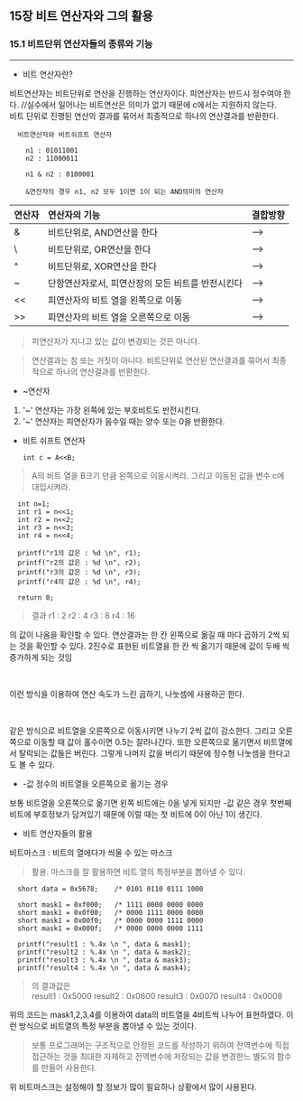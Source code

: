## 15장 비트 연산자와 그의 활용

### 15.1 비트단위 연산자들의 종류와 기능
---
* 비트 연산자란?

비트연산자는 비트단위로 연산을 진행하는 연산자이다. 피연산자는 반드시 정수여야 한다. //실수에서 일어나는 비트연산은 의미가 없기 때문에 c에서는 지원하지 않는다.
<br>
비트 단위로 진행된 연산의 결과를 묶어서 최종적으로 하나의 연산결과를 반환한다.

      비트연산자와 비트쉬프트 연산자

        n1 : 01011001
        n2 : 11000011

        n1 & n2 : 0100001

        &연잔자의 경우 n1, n2 모두 1이면 1이 되는 AND의미의 연산자

| 연산자     |연산자의 기능     |결합방향     |
| :------------- | :------------- |:------------- |
| &       |비트단위로, AND연산을 한다       |-->       |
| \       | 비트단위로, OR연산을 한다       |-->       |
| ^       |비트단위로, XOR연산을 한다       |-->       |
| ~       | 단항연산자로서, 피연산장의 모든 비트를 반전시킨다       |-->        |
| <<       | 피연산자의 비트 열을 왼쪽으로 이동       |-->       |
| >>       | 피연산자의 비트 열을 오른쪽으로 이동       |-->       |

> 피연산자가 지니고 있는 값이 변경되는 것은 아니다.

> 연산결과는 참 또는 거짓이 아니다. 비트단위로 연산된 연산결과를 묶어서 최종적으로 하나의 연산결과를 반환한다.

* ~연산자

1. '~' 연산자는 가장 왼쪽에 있는 부호비트도 반전시킨다.
2. '~' 연산자는 피연산자가 음수일 때는 양수 또는 0을 반환한다.

* 비트 쉬프트 연산자

      int c = A<<B;

> A의 비트 열을 B크기 만큼 왼쪽으로 이동시켜라. 그리고 이동된 값을 변수 c에 대입시켜라.

      int n=1;
      int r1 = n<<1;
      int r2 = n<<2;
      int r3 = n<<3;
      int r4 = n<<4;

      printf("r1의 값은 : %d \n", r1);
      printf("r2의 값은 : %d \n", r2);
      printf("r3의 값은 : %d \n", r3);
      printf("r4의 값은 : %d \n", r4);

      return 0;

> 결과
r1 : 2
r2 : 4
r3 : 8
r4 : 16

의 값이 나옴을 확인할 수 있다. 연산결과는 한 칸 왼쪽으로 옮길 때 마다 곱하기 2씩 되는 것을 확인할 수 있다. 2진수로 표현된 비트열을 한 칸 씩 옮기기 때문에 값이 두배 씩 증가하게 되는 것임

<br>

이런 방식을 이용하여 연산 속도가 느린 곱하기, 나눗셈에
사용하곤 한다.

<br>

같은 방식으로 비트열을 오른쪽으로 이동시키면 나누기 2씩 값이 감소한다. 그리고 오른쪽으로 이동할 때 값이 홀수이면 0.5는 잘려나간다. 또한 오른쪽으로 옮기면서 비트열에서 탈락되는 값들은 버린다. 그렇게 나머지 값을 버리기 때문에 정수형 나눗셈을 한다고도 볼 수 있다.

* -값 정수의 비트열을 오른쪽으로 옮기는 경우

보통 비트열을 오른쪽으로 옮기면 왼쪽 비트에는 0을 넣게 되지만 -값 같은 경우 첫번째 비트에 부호정보가 담겨있기 때문에 이럴 때는 첫 비트에 0이 아닌 1이 생긴다.

* 비트 연산자들의 활용

비트마스크 : 비트의 열에다가 씌울 수 있는 마스크
> 활용. 마스크를 잘 활용하면 비트 열의 특정부분을 뽑아낼 수 있다.


      short data = 0x5678;    /* 0101 0110 0111 1000

      short mask1 = 0xf000;   /* 1111 0000 0000 0000
      short mask1 = 0x0f00;   /* 0000 1111 0000 0000
      short mask1 = 0x00f0;   /* 0000 0000 1111 0000
      short mask1 = 0x000f;   /* 0000 0000 0000 1111

      printf("result1 : %.4x \n ", data & mask1);
      printf("result2 : %.4x \n ", data & mask2);
      printf("result3 : %.4x \n ", data & mask3);
      printf("result4 : %.4x \n ", data & mask4);

> 의 결과값은  
    result1 : 0x5000
    result2 : 0x0600
    result3 : 0x0070
    result4 : 0x0008

위의 코드는 mask1,2,3,4를 이용하여 data의 비트열을 4비트씩 나누어 표현하였다. 이런 방식으로 비트열의 특정 부분을 뽑아낼 수 있는 것이다.

> 보통 프로그래머는 구조적으로 안정된 코드를 작성하기 위하여 전역변수에 직접 접근하는 것을 최대한 자제하고 전역변수에 저장되는 값을 변경한느 별도의 함수를 만들어 사용한다.

위 비트마스크는 설정해야 할 정보가 많이 필요하나 상황에서 많이 사용된다.
